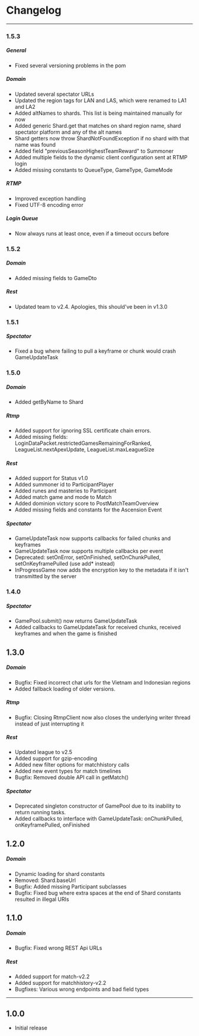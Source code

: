 # Changelog
---------
### 1.5.3
##### General
* Fixed several versioning problems in the pom

##### Domain
* Updated several spectator URLs
* Updated the region tags for LAN and LAS, which were renamed to LA1 and LA2
* Added altNames to shards. This list is being maintained manually for now
* Added generic Shard.get that matches on shard region name, shard spectator platform and any of the alt names
* Shard getters now throw ShardNotFoundException if no shard with that name was found
* Added field "previousSeasonHighestTeamReward" to Summoner
* Added multiple fields to the dynamic client configuration sent at RTMP login
* Added missing constants to QueueType, GameType, GameMode

##### RTMP
* Improved exception handling
* Fixed UTF-8 encoding error

##### Login Queue
* Now always runs at least once, even if a timeout occurs before


### 1.5.2
##### Domain
* Added missing fields to GameDto

##### Rest
* Updated team to v2.4. Apologies, this should've been in v1.3.0

### 1.5.1
##### Spectator
* Fixed a bug where failing to pull a keyframe or chunk would crash GameUpdateTask

### 1.5.0
##### Domain
* Added getByName to Shard

##### Rtmp
* Added support for ignoring SSL certificate chain errors.
* Added missing fields: LoginDataPacket.restrictedGamesRemainingForRanked, LeagueList.nextApexUpdate, LeagueList.maxLeagueSize

##### Rest
* Added support for Status v1.0
* Added summoner id to ParticipantPlayer
* Added runes and masteries to Participant
* Added match game and mode to Match
* Added dominion victory score to PostMatchTeamOverview
* Added missing fields and constants for the Ascension Event

##### Spectator
* GameUpdateTask now supports callbacks for failed chunks and keyframes
* GameUpdateTask now supports multiple callbacks per event
* Deprecated: setOnError, setOnFinished, setOnChunkPulled, setOnKeyframePulled (use add* instead)
* InProgressGame now adds the encryption key to the metadata if it isn't transmitted by the server

### 1.4.0
##### Spectator
* GamePool.submit() now returns GameUpdateTask
* Added callbacks to GameUpdateTask for received chunks, received keyframes and when the game is finished

## 1.3.0
##### Domain
* Bugfix: Fixed incorrect chat urls for the Vietnam and Indonesian regions 
* Added fallback loading of older versions.

##### Rtmp
* Bugfix: Closing RtmpClient now also closes the underlying writer thread instead of just interrupting it

##### Rest
* Updated league to v2.5
* Added support for gzip-encoding
* Added new filter options for matchhistory calls
* Added new event types for match timelines
* Bugfix: Removed double API call in getMatch()

##### Spectator
* Deprecated singleton constructor of GamePool due to its inability to return running tasks.
* Added callbacks to interface with GameUpdateTask: onChunkPulled, onKeyframePulled, onFinished

## 1.2.0
##### Domain
* Dynamic loading for shard constants
* Removed: Shard.baseUrl
* Bugfix: Added missing Participant subclasses
* Bugfix: Fixed bug where extra spaces at the end of Shard constants resulted in illegal URIs

## 1.1.0
##### Domain
* Bugfix: Fixed wrong REST Api URLs

##### Rest
* Added support for match-v2.2
* Added support for matchhistory-v2.2
* Bugfixes: Various wrong endpoints and bad field types

------

## 1.0.0
* Initial release
